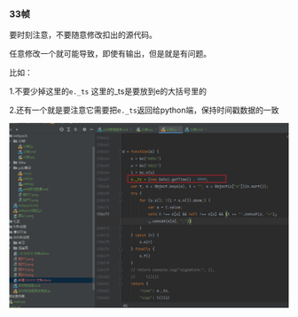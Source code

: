 ﻿### 33帧

要时刻注意，不要随意修改扣出的源代码。

任意修改一个就可能导致，即使有输出，但是就是有问题。

比如：

1.不要少掉这里的`e._ts`
这里的_ts是要放到e的大括号里的

2.还有一个就是要注意它需要把`e._ts`返回给python端，保持时间戳数据的一致

![](图片1.png)
